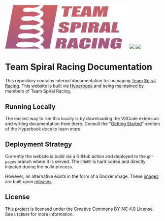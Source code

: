 <img src="/public/logos/full.png" alt="team spiral racing logo" width="400"/>
<a href="https://github.com/Team-Spiral-Racing/docs/releases"><img src="https://img.shields.io/github/v/release/Team-Spiral-Racing/docs?color=f56827"></a>
<a href="https://github.com/Team-Spiral-Racing/docs/blob/main/LICENSE"><img src="https://img.shields.io/github/license/Team-Spiral-Racing/docs"></a>

# Team Spiral Racing Documentation
This repository contains internal documentation for managing [Team Spiral Racing](https://www.teamspiralracing.com/). This website is built via [Hyperbook](https://hyperbook.openpatch.org/) and being maintained by members of Team Spiral Racing.

## Running Locally
The easiest way to run this locally is by downloading the VSCode extension and writing documentation from there. Consult the "[Getting Started](https://hyperbook.openpatch.org/#getting-started)" section of the Hyperbook docs to learn more.

## Deployment Strategy
Currently the website is build via a GitHub action and deployed to the `gh-pages` branch where it is served. The `CNAME` is hard coded and directly injected during the build process.

However, an alternative exists in the form of a Docker image. These [images](https://github.com/orgs/Team-Spiral-Racing/packages?repo_name=docs) are built upon [releases](https://github.com/Team-Spiral-Racing/docs/releases).

## License
This project is licensed under the Creative Commons BY-NC 4.0 License. See `LICENSE` for more information.